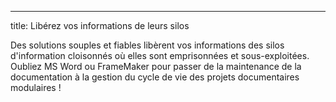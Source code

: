 ---
title: Libérez vos informations de leurs silos

Des solutions souples et fiables libèrent vos informations des silos
d\'information cloisonnés où elles sont emprisonnées et sous-exploitées.
Oubliez MS Word ou FrameMaker pour passer de la maintenance de la
documentation à la gestion du cycle de vie des projets documentaires
modulaires !

